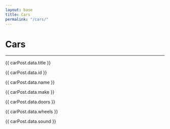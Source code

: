 ```yaml
---
layout: base
title: Cars
permalink: "/cars/"
---
```


# Cars

---

{{ carPost.data.title }}

{{ carPost.data.id }}

{{ carPost.data.name }}

{{ carPost.data.make }}

{{ carPost.data.doors }}

{{ carPost.data.wheels }}

{{ carPost.data.sound }}
